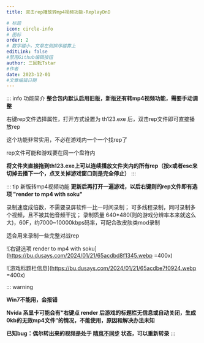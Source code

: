 ```yaml
---
title: 双击rep播放转mp4视频功能-ReplayDnD

# 标题
icon: circle-info
# 图标
order: 2
# 数字越小，文章左侧排序越靠上
editLink: false
#禁用Github编辑按钮
author: 三回転Tstar
#作者
date: 2023-12-01
#文章编辑日期
---
```



::: info 功能简介
**整合包内默认启用旧版，新版还有转mp4视频功能，需要手动调整**

右键rep文件选择属性，打开方式设置为 th123.exe 后，双击rep文件即可直接播放rep

这个功能非常实用，不必在游戏内一个一个找rep了

rep文件可能和游戏要在同一个盘符内

**将文件夹直接拖到th123.exe上可以连续播放文件夹内的所有rep（按x或者esc来切掉去播下一个，点叉关掉游戏窗口则是完全停止）**
:::

::: tip 新版转mp4视频功能
**更新后再打开一遍游戏，以后右键则的rep文件即有选项 "render to mp4 with soku"**

录制速度成倍数，不需要录屏软件一比一时间录制；
可多线程录制，同时录制多个视频，且不被其他音频干扰；
录制质量 640*480(则的游戏分辨率本来就这么大)，60F，约7000~10000kbps码率，可配合改皮肤类mod录制

适合用来录制一些完整对战rep

![右键选项 render to mp4 with soku](https://bu.dusays.com/2024/01/21/65acdbd8f1345.webp =400x)

![游戏标题栏信息](https://bu.dusays.com/2024/01/21/65acdbe7f0924.webp =400x)

::: warning 

**Win7不能用，会报错**

**Nvida 系显卡可能会有“右键点 render 后游戏的标题栏无信息或自动关闭，生成0kb的无效mp4文件”的情况，不能使用，原因和解决办法未知**

**已知bug：偶尔转出来的视频是处于 [**晴岚不同步**](/mods/QoLMods/ReplayResync.html) 状态，可以重新转录**
:::
